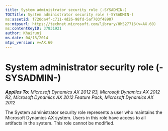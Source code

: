 ```yaml
---
title: System administrator security role (-SYSADMIN-)
TOCTitle: System administrator security role (-SYSADMIN-)
ms:assetid: f720da4f-c711-4d26-98fd-5af703f48907
ms:mtpsurl: https://technet.microsoft.com/library/Hh527716(v=AX.60)
ms:contentKeyID: 37831921
author: Khairunj
ms.date: 04/18/2014
mtps_version: v=AX.60
---
```


# System administrator security role (-SYSADMIN-) 


_**Applies To:** Microsoft Dynamics AX 2012 R3, Microsoft Dynamics AX 2012 R2, Microsoft Dynamics AX 2012 Feature Pack, Microsoft Dynamics AX 2012_

The System administrator security role represents a user who maintains the Microsoft Dynamics AX system. Users in this role have access to all artifacts in the system. This role cannot be modified.

  


